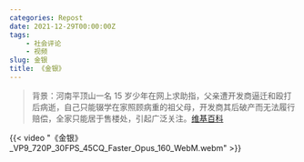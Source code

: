 ```yaml
---
categories: Repost
date: 2021-12-29T00:00:00Z
tags:
    - 社会评论
    - 视频
slug: 金银
title: 《金银》
---
```


> 背景：河南平顶山一名 15 岁少年在网上求助指，父亲遭开发商逼迁和殴打后病逝，自己只能辍学在家照顾病重的祖父母，开发商其后破产而无法履行赔偿，全家只能居于售楼处，引起广泛关注。[维基百科](https://zh.wikipedia.org/wiki/2021%E5%B9%B412%E6%9C%88%E4%B8%AD%E5%9C%8B%E5%A4%A7%E9%99%B8#cite_ref-151)

{{< video "《金银》_VP9_720P_30FPS_45CQ_Faster_Opus_160_WebM.webm" >}}

